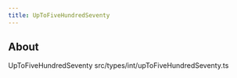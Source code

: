 ```yaml
---
title: UpToFiveHundredSeventy
---
```


## About

UpToFiveHundredSeventy src/types/int/upToFiveHundredSeventy.ts
